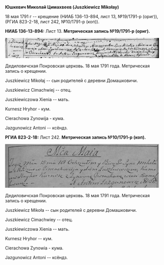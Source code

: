 **Юшкевич Миколай Цимахвеев (Juszkiewicz Mikołay)**

18 мая 1791 г -- крещение (НИАБ 136-13-894, лист 13, №19/1791-р (ориг)),
(РГИА 823-2-18, лист 242, №10/1791-р (коп)).

**НИАБ 136-13-894:** Лист 13. **Метрическая запись №19/1791-р (ориг).**

![](./media/6d92d748871cacc6bef0ade64f24a2de9add2e8e.png)

Дедиловичская Покровская церковь. 18 мая 1791 года. Метрическая запись о
крещении.

Juszkiewicz Mikołaj -- сын родителей с деревни Домашковичи.

Juszkiewicz Cimachwiej -- отец.

Juszkiewiczowa Xienia -- мать.

Kurnesz Hryhor - кум.

Cierachowa Zynowija - кума.

Jazgunowicz Antoni -- ксёндз.

**РГИА 823-2-18:** Лист 242. **Метрическая запись №10/1791-р (коп).**

![](./media/67728ba9d72442d27de3d1b60aa1cdaa5b600216.png)

Дедиловичская Покровская церковь. 18 мая 1791 года. Метрическая запись о
крещении.

Juszkiewicz Mikoła -- сын родителей с деревни Домашковичи.

Juszkiewicz Cimachwiey -- отец.

Juszkiewiczowa Xienia -- мать.

Kurnesz Hryhor -- кум.

Cierachowa Zynowia - кума.

Jazgunowicz Antoni -- ксёндз.
